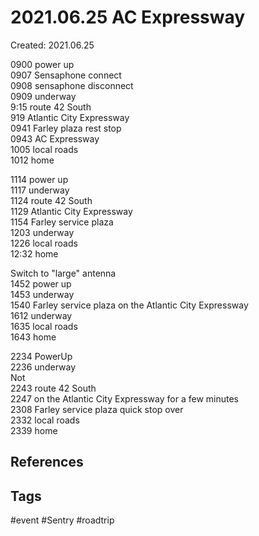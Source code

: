 # 2021.06.25 AC Expressway
Created: 2021.06.25

0900 power up  
0907 Sensaphone connect  
0908 sensaphone disconnect  
0909 underway  
9:15 route 42 South  
919 Atlantic City Expressway  
0941 Farley plaza rest stop  
0943 AC Expressway  
1005 local roads  
1012 home  
  
  
1114 power up  
1117 underway  
1124 route 42 South  
1129 Atlantic City Expressway  
1154 Farley service plaza  
1203 underway  
1226 local roads  
12:32 home  
  
  
  
Switch to "large" antenna  
1452 power up  
1453 underway  
1540 Farley service plaza on the Atlantic City Expressway  
1612 underway  
1635 local roads  
1643 home  
  
  
  
2234 PowerUp  
2236 underway  
Not  
2243 route 42 South  
2247 on the Atlantic City Expressway for a few minutes  
2308 Farley service plaza quick stop over  
2332 local roads  
2339 home

## References

## Tags
#event #Sentry #roadtrip